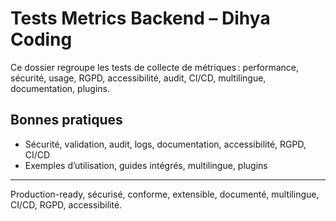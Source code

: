 # Tests Metrics Backend – Dihya Coding

Ce dossier regroupe les tests de collecte de métriques : performance, sécurité, usage, RGPD, accessibilité, audit, CI/CD, multilingue, documentation, plugins.

## Bonnes pratiques

- Sécurité, validation, audit, logs, documentation, accessibilité, RGPD, CI/CD
- Exemples d’utilisation, guides intégrés, multilingue, plugins

---

Production-ready, sécurisé, conforme, extensible, documenté, multilingue, CI/CD, RGPD, accessibilité.

